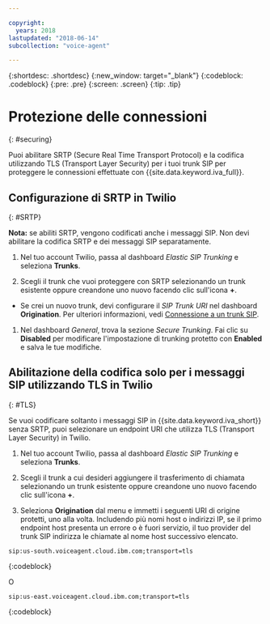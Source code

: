 ```yaml
---

copyright:
  years: 2018
lastupdated: "2018-06-14"
subcollection: "voice-agent"

---
```


{:shortdesc: .shortdesc}
{:new_window: target="_blank"}
{:codeblock: .codeblock}
{:pre: .pre}
{:screen: .screen}
{:tip: .tip}


# Protezione delle connessioni
{: #securing}

Puoi abilitare SRTP (Secure Real Time Transport Protocol) e la codifica utilizzando TLS (Transport Layer Security) per i tuoi trunk SIP per proteggere le connessioni effettuate con {{site.data.keyword.iva_full}}.

## Configurazione di SRTP in Twilio
{: #SRTP}

**Nota:** se abiliti SRTP, vengono codificati anche i messaggi SIP. Non devi abilitare la codifica SRTP e dei messaggi SIP separatamente.

1. Nel tuo account Twilio, passa al dashboard _Elastic SIP Trunking_ e seleziona **Trunks**.

1. Scegli il trunk che vuoi proteggere con SRTP selezionando un trunk esistente oppure creandone uno nuovo facendo clic sull'icona **+**.

  * Se crei un nuovo trunk, devi configurare il _SIP Trunk URI_ nel dashboard **Origination**.  Per ulteriori informazioni, vedi [Connessione a un trunk SIP](/docs/services/voice-agent?topic=voice-agent-connect).

1. Nel dashboard _General_, trova la sezione _Secure Trunking_. Fai clic su **Disabled** per modificare l'impostazione di trunking protetto con **Enabled** e salva le tue modifiche.

## Abilitazione della codifica solo per i messaggi SIP utilizzando TLS in Twilio
{: #TLS}

Se vuoi codificare soltanto i messaggi SIP in {{site.data.keyword.iva_short}} senza SRTP, puoi selezionare un endpoint URI che utilizza TLS (Transport Layer Security) in Twilio.

1. Nel tuo account Twilio, passa al dashboard _Elastic SIP Trunking_ e seleziona **Trunks**.

1. Scegli il trunk a cui desideri aggiungere il trasferimento di chiamata selezionando un trunk esistente oppure creandone uno nuovo facendo clic sull'icona **+**.

1. Seleziona **Origination** dal menu e immetti i seguenti URI di origine protetti, uno alla volta. Includendo più nomi host o indirizzi IP, se il primo endpoint host presenta un errore o è fuori servizio, il tuo provider del trunk SIP indirizza le chiamate al nome host successivo elencato.

```
sip:us-south.voiceagent.cloud.ibm.com;transport=tls
```
{:codeblock}

O

```
sip:us-east.voiceagent.cloud.ibm.com;transport=tls
```
{:codeblock}
